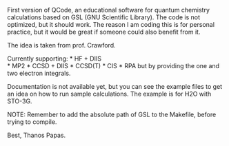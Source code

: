 First version of QCode, an educational software for quantum chemistry calculations based on GSL (GNU Scientific Library). The code is not optimized, but it should work.
The reason I am coding this is for personal practice, but it would be great if someone could also benefit from it.

The idea is taken from prof. Crawford.

Currently supporting: * HF + DIIS	
		      * MP2
	              * CCSD + DIIS
                      * CCSD(T)
                      * CIS
                      * RPA
but by providing the one and two electron integrals. 

Documentation is not available yet, but you can see the example files to get an idea on how to run sample calculations. The example is for H2O with STO-3G.

NOTE: Remember to add the absolute path of GSL to the Makefile, before trying to compile.

Best,
Thanos Papas.
